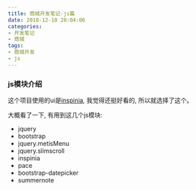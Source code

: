 ```yaml
---
title: 商城开发笔记-js篇
date: 2018-12-10 20:04:06
categories:
- 开发笔记
- 商城
tags:
- 商城开发
- js
---
```


### js模块介绍

这个项目使用的ui是[inspinia](http://cn.inspinia.cn/), 我觉得还挺好看的, 所以就选择了这个。

大概看了一下, 有用到这几个js模块:

* jquery
* bootstrap
* jquery.metisMenu
* jquery.slimscroll
* inspinia
* pace
* bootstrap-datepicker
* summernote

